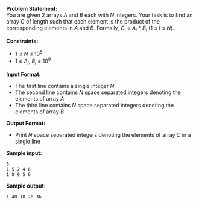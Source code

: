 **Problem Statement:** <br>
You are given 2 arrays _A_ and _B_ each with _N_ integers. Your task is to find an array _C_ of length such that each element is the product of the corresponding elements in _A_ and _B_. Formally, _C<sub>i</sub>_ = _A<sub>i</sub>_ * _B<sub>i</sub>_ (1 &le; i &le; _N_).

**Constraints:** <br>
 - 1 &le; _N_ &le; 10<sup>5</sup>
 - 1 &le; _A<sub>i</sub>_, _B<sub>i</sub>_ &le; 10<sup>9</sup>

**Input Format:** <br>
 - The first line contains a single integer _N_
 - The second line contains _N_ space separated integers denoting the elements of array _A_
 - The third line contains _N_ space separated integers denoting the elements of array _B_

**Output Format:** <br>
 - Print _N_ space separated integers denoting the elements of array _C_ in a single line

**Sample input:** <br>
```
5
1 5 2 4 6
1 8 9 5 6
```

**Sample output:** <br>
```
1 40 18 20 36
```